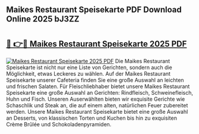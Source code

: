 ## Maikes Restaurant Speisekarte PDF Download Online 2025 bJ3ZZ

# <h2><a href="http://gc72fy2.nevu.top/?p=Maikes+Restaurant+Speisekarte">🔗 👉🔴 Maikes Restaurant Speisekarte 2025 PDF</a></h2>

[![Maikes Restaurant Speisekarte 2025 PDF](https://i.imgur.com/dBaPXMq.png)](http://gc72fy2.nevu.top/?p=Maikes+Restaurant+Speisekarte)
Die Maikes Restaurant Speisekarte ist nicht nur eine Liste von Gerichten, sondern auch die Möglichkeit, etwas Leckeres zu wählen. Auf der Maikes Restaurant Speisekarte unserer Cafeteria finden Sie eine große Auswahl an leichten und frischen Salaten. Für Fleischliebhaber bietet unsere Maikes Restaurant Speisekarte eine große Auswahl an Gerichten: Rindfleisch, Schweinefleisch, Huhn und Fisch. Unseren Auserwählten bieten wir exquisite Gerichte wie Schaschlik und Steak an, die auf einem alten, natürlichen Feuer zubereitet werden. Unsere Maikes Restaurant Speisekarte bietet eine große Auswahl an Desserts, von klassischen Torten und Kuchen bis hin zu exquisiten Crème Brûlée und Schokoladenpyramiden.
